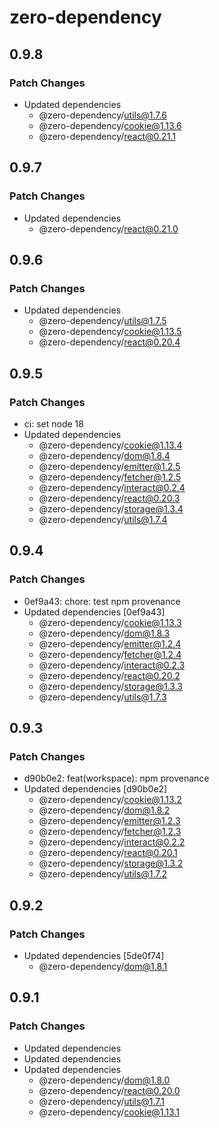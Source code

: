 # zero-dependency

## 0.9.8

### Patch Changes

- Updated dependencies
  - @zero-dependency/utils@1.7.6
  - @zero-dependency/cookie@1.13.6
  - @zero-dependency/react@0.21.1

## 0.9.7

### Patch Changes

- Updated dependencies
  - @zero-dependency/react@0.21.0

## 0.9.6

### Patch Changes

- Updated dependencies
  - @zero-dependency/utils@1.7.5
  - @zero-dependency/cookie@1.13.5
  - @zero-dependency/react@0.20.4

## 0.9.5

### Patch Changes

- ci: set node 18
- Updated dependencies
  - @zero-dependency/cookie@1.13.4
  - @zero-dependency/dom@1.8.4
  - @zero-dependency/emitter@1.2.5
  - @zero-dependency/fetcher@1.2.5
  - @zero-dependency/interact@0.2.4
  - @zero-dependency/react@0.20.3
  - @zero-dependency/storage@1.3.4
  - @zero-dependency/utils@1.7.4

## 0.9.4

### Patch Changes

- 0ef9a43: chore: test npm provenance
- Updated dependencies [0ef9a43]
  - @zero-dependency/cookie@1.13.3
  - @zero-dependency/dom@1.8.3
  - @zero-dependency/emitter@1.2.4
  - @zero-dependency/fetcher@1.2.4
  - @zero-dependency/interact@0.2.3
  - @zero-dependency/react@0.20.2
  - @zero-dependency/storage@1.3.3
  - @zero-dependency/utils@1.7.3

## 0.9.3

### Patch Changes

- d90b0e2: feat(workspace): npm provenance
- Updated dependencies [d90b0e2]
  - @zero-dependency/cookie@1.13.2
  - @zero-dependency/dom@1.8.2
  - @zero-dependency/emitter@1.2.3
  - @zero-dependency/fetcher@1.2.3
  - @zero-dependency/interact@0.2.2
  - @zero-dependency/react@0.20.1
  - @zero-dependency/storage@1.3.2
  - @zero-dependency/utils@1.7.2

## 0.9.2

### Patch Changes

- Updated dependencies [5de0f74]
  - @zero-dependency/dom@1.8.1

## 0.9.1

### Patch Changes

- Updated dependencies
- Updated dependencies
- Updated dependencies
  - @zero-dependency/dom@1.8.0
  - @zero-dependency/react@0.20.0
  - @zero-dependency/utils@1.7.1
  - @zero-dependency/cookie@1.13.1
